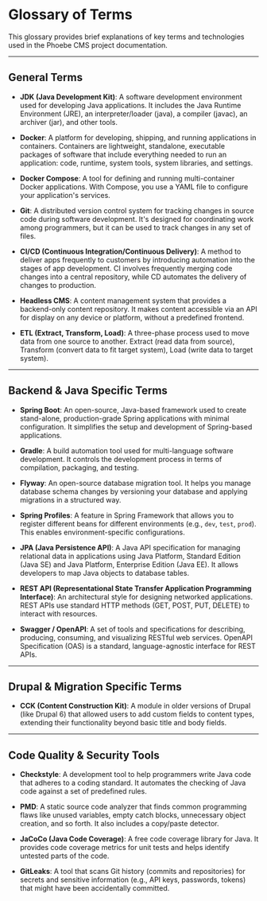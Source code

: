 # Glossary of Terms

This glossary provides brief explanations of key terms and technologies used in the Phoebe CMS
project documentation.

---

## General Terms

-   **JDK (Java Development Kit)**: A software development environment used for developing Java
    applications. It includes the Java Runtime Environment (JRE), an interpreter/loader (java),
    a compiler (javac), an archiver (jar), and other tools.

-   **Docker**: A platform for developing, shipping, and running applications in containers.
    Containers are lightweight, standalone, executable packages of software that include everything
    needed to run an application: code, runtime, system tools, system libraries, and settings.

-   **Docker Compose**: A tool for defining and running multi-container Docker applications.
    With Compose, you use a YAML file to configure your application's services.

-   **Git**: A distributed version control system for tracking changes in source code during
    software development. It's designed for coordinating work among programmers, but it can be used
    to track changes in any set of files.

-   **CI/CD (Continuous Integration/Continuous Delivery)**: A method to deliver apps frequently
    to customers by introducing automation into the stages of app development. CI involves frequently
    merging code changes into a central repository, while CD automates the delivery of changes
    to production.

-   **Headless CMS**: A content management system that provides a backend-only content repository.
    It makes content accessible via an API for display on any device or platform, without a
    predefined frontend.

-   **ETL (Extract, Transform, Load)**: A three-phase process used to move data from one source
    to another. Extract (read data from source), Transform (convert data to fit target system),
    Load (write data to target system).

---

## Backend & Java Specific Terms

-   **Spring Boot**: An open-source, Java-based framework used to create stand-alone,
    production-grade Spring applications with minimal configuration. It simplifies the setup
    and development of Spring-based applications.

-   **Gradle**: A build automation tool used for multi-language software development. It controls
    the development process in terms of compilation, packaging, and testing.

-   **Flyway**: An open-source database migration tool. It helps you manage database schema changes
    by versioning your database and applying migrations in a structured way.

-   **Spring Profiles**: A feature in Spring Framework that allows you to register different beans
    for different environments (e.g., `dev`, `test`, `prod`). This enables environment-specific
    configurations.

-   **JPA (Java Persistence API)**: A Java API specification for managing relational data in
    applications using Java Platform, Standard Edition (Java SE) and Java Platform, Enterprise
    Edition (Java EE). It allows developers to map Java objects to database tables.

-   **REST API (Representational State Transfer Application Programming Interface)**: An
    architectural style for designing networked applications. REST APIs use standard HTTP methods
    (GET, POST, PUT, DELETE) to interact with resources.

-   **Swagger / OpenAPI**: A set of tools and specifications for describing, producing, consuming,
    and visualizing RESTful web services. OpenAPI Specification (OAS) is a standard, language-agnostic
    interface for REST APIs.

---

## Drupal & Migration Specific Terms

-   **CCK (Content Construction Kit)**: A module in older versions of Drupal (like Drupal 6) that
    allowed users to add custom fields to content types, extending their functionality beyond basic
    title and body fields.

---

## Code Quality & Security Tools

-   **Checkstyle**: A development tool to help programmers write Java code that adheres to a coding
    standard. It automates the checking of Java code against a set of predefined rules.

-   **PMD**: A static source code analyzer that finds common programming flaws like unused variables,
    empty catch blocks, unnecessary object creation, and so forth. It also includes a copy/paste
    detector.

-   **JaCoCo (Java Code Coverage)**: A free code coverage library for Java. It provides code coverage
    metrics for unit tests and helps identify untested parts of the code.

-   **GitLeaks**: A tool that scans Git history (commits and repositories) for secrets and sensitive
    information (e.g., API keys, passwords, tokens) that might have been accidentally committed.
